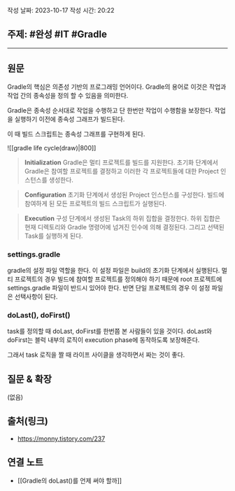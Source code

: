 작성 날짜: 2023-10-17
작성 시간: 20:22

## 주제: #완성  #IT #Gradle 

----
## 원문

Gradle의 핵심은 의존성 기반의 프로그래밍 언어이다. Gradle의 용어로 이것은 작업과 작업 간의 종속성을 정의 할 수 있음을 의미한다.

Gradle은  종속성 순서대로 작업을 수행하고 단 한번만 작업이 수행함을 보장한다. 작업을 실행하기 이전에 종속성 그래프가 빌드된다.

이 때 빌드 스크립트는 종속성 그래프를 구현하게 된다. 

![[gradle life cycle(draw)|800]]

> **Initialization**
> Gradle은 멀티 프로젝트를 빌드를 지원한다. 초기화 단계에서 Gradle은 참여할 프로젝트를 결정하고 이러한 각 프로젝트들에 대한 Project 인스턴스를 생성한다.

> **Configuration**
> 초기화 단계에서 생성된 Project 인스턴스를 구성한다. 빌드에 참여하게 된 모든 프로젝트의 빌드 스크립트가 실행된다.

> **Execution**
> 구성 단계에서 생성된 Task의 하위 집합을 결정한다. 하위 집합은 현재 디렉토리와 Gradle 명령어에 넘겨진 인수에 의해 결정된다. 그리고 선택된 Task를 실행하게 된다.


### settings.gradle

gradle의 설정 파일 역할을 한다. 이 설정 파일은 build의 초기화 단계에서 실행된다. 멀티 프로젝트의 경우 빌드에 참여할 프로젝트를 정의해야 하기 때문에 root 프로젝트에 settings.gradle 파일이 반드시 있어야 한다. 반면 단일 프로젝트의 경우 이 설정 파일은 선택사항이 된다.


### doLast(), doFirst()

task를 정의할 때 doLast, doFirst를 한번쯤 본 사람들이 있을 것이다. doLast와 doFirst는 블럭 내부의 로직이 execution phase에 동작하도록 보장해준다. 

그래서 task 로직을 짤 때 라이프 사이클을 생각하면서 짜는 것이 좋다.

## 질문 & 확장

(없음)

## 출처(링크)

- https://monny.tistory.com/237


## 연결 노트
- [[Gradle의 doLast()를 언제 써야 할까]]









